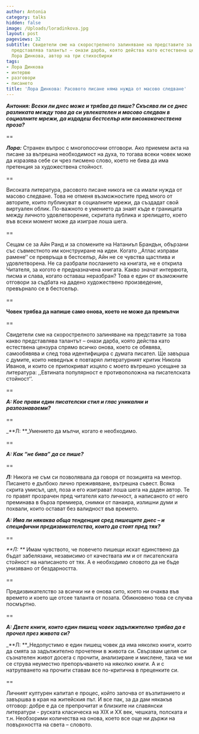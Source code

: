 ```yaml
---
author: Antonia
category: talks
hidden: false
image: /Uploads/loradinkova.jpg
layout: post
pageviews: 32
subtitle: Свидетели сме на скорострелното залиняване на представите за това какво
  представлява талантът – онази дарба, която действа като естествена цензура, казва
  Лора Динкова, автор на три стихосбирки
tags:
- Лора Динкова
- интервю
- разговори
- писането
title: 'Лора Динкова: Расовото писане няма нужда от масово следване'
---
```


**_Антония: Всеки ли днес може и трябва да пише? Скъсява ли се днес разликата между това да си увлекателен и масово следван в социалните мрежи, да издадеш бестселър или висококачествена проза?_**

\==

**_Лора:_** Странен въпрос с многопосочни отговори. Ако приемем акта на писане за вътрешна необходимост на духа, то тогава всеки човек може да изразява себе си чрез писмено слово, което не бива да има претенция за художествена стойност. 

\==

Високата литература, расовото писане никога не са имали нужда от масово следване. Това не отменя  възможностите пред много от авторите, които публикуват в социалните мрежи, да създадат свой виртуален облик. По-важното е умението да знаят къде е границата между личното удовлетворение, скритата публика и зрелището, което във всеки момент може да изиграе лоша шега. 

\==

Сещам се за Айн Ранд и за спомените на Натаниъл Брандън, обързани със съвместното им конструиране на идеи. Когато ,,Атлас изправи рамене‘‘ се превръща в бестселър, Айн не се чувства щастлива и удовлетворена. Не са разбрали посланието на книгата, не е открила Читателя, за когото е предназначена книгата. Какво значат интервюта, писма и слава, когато оставаш неразбран? Това е един от възможните отговори за съдбата на дадено художествено произведение, превърнало се в бестселър. 

\==

**Човек трябва да напише само онова, което не може да премълчи**

\==

Свидетели сме на скорострелното залиняване на представите за това какво представлява талантът – онази дарба, която действа като естествена цензура спрямо всичко онова, което се обявява, самообявява и след това идентифицира с думата писател. Ще завърша с думите, които неведнъж е повтарял литературният критик Никола Иванов, и които се припокриват изцяло с моето вътрешно усещане за литература: ,,Евтината популярност е противоположна на писателската стойност‘‘. 

\==

_**А: Кое прави един писателски стил и глас уникални и разпознаваеми?**_

\==

_**Л:  **_Умението да мълчи, когато е необходимо.

\==

_**А: Как “не бива” да се пише?**_

\==

_**Л:**_ Никога не съм си позволявала да говоря от позицията на ментор. Писането е дълбоко лично преживяване, вътрешна съвест. Всяка скрита умисъл, цел, поза и его изиграват лоша шега на даден автор. Те го правят прозрачен пред читателя като личност, а написаното от него преминава в бърза премиера, снимки от панаира, излишни думи и похвали, които остават без валидност във времето. 

_**А: Има ли някаква обща тенденция сред пишещите днес – и специфични предизвикателства, които да стоят пред тях?**_

\==

_**Л: **_ Имам чувството, че повечето пишещи искат единствено да бъдат забелязани, независимо от качествата им и от писателската стойност на написаното от тях. А е необходимо словото да не бъде унизявано от бездарността.

\==

Предизвикателство за всички ни е онова сито, което ни очаква във времето и което ще отсее таланта от позата. Обикновено това се случва посмъртно.

\==

_**А: Двете книги, които един пишещ човек задължително трябва да е прочел през живота си?**_

_**Л:  **_Недопустимо е един пишещ човек да има няколко книги, които да смята за задължително прочетени в живота си. Свързвам целия си съзнателен живот досега с прочити, анализиране и мислене, така че ми се струва неуместно препоръчването на няколко книги. А и с натрупването на прочити ставам все по-критична в преценките си. 

\==

Личният културен капитал е процес, който започва от възпитанието и завършва в края на житейския път. И все пак, за да дам някакъв отговор: добре е да се препрочитат и близките ни славянски литератури - руската класическа  на XIX и XX век, чешката, полската и т.н. Необзорими количества на онова, което все още ни държи на повърхността на света – словото.